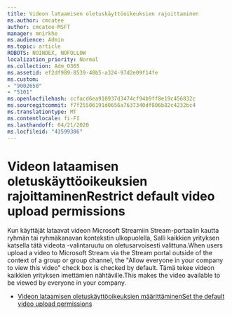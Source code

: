 ```yaml
---
title: Videon lataamisen oletuskäyttöoikeuksien rajoittaminen
ms.author: cmcatee
author: cmcatee-MSFT
manager: mnirkhe
ms.audience: Admin
ms.topic: article
ROBOTS: NOINDEX, NOFOLLOW
localization_priority: Normal
ms.collection: Adm_O365
ms.assetid: ef2df989-8539-48b5-a324-97d2e09f14fe
ms.custom:
- "9002650"
- "5101"
ms.openlocfilehash: ccfacd6ea910937d3474cf94b9ff8e19c456832c
ms.sourcegitcommit: f7f25506191d0656a7637340df806b82c4232bc4
ms.translationtype: MT
ms.contentlocale: fi-FI
ms.lasthandoff: 04/21/2020
ms.locfileid: "43599386"
---
```

# <a name="restrict-default-video-upload-permissions"></a><span data-ttu-id="e5cd2-102">Videon lataamisen oletuskäyttöoikeuksien rajoittaminen</span><span class="sxs-lookup"><span data-stu-id="e5cd2-102">Restrict default video upload permissions</span></span>

<span data-ttu-id="e5cd2-103">Kun käyttäjät lataavat videon Microsoft Streamiin Stream-portaalin kautta ryhmän tai ryhmäkanavan kontekstin ulkopuolella, Salli kaikkien yrityksen katsella tätä videota -valintaruutu on oletusarvoisesti valittuna.</span><span class="sxs-lookup"><span data-stu-id="e5cd2-103">When users upload a video to Microsoft Stream via the Stream portal outside of the context of a group or group channel, the "Allow everyone in your company to view this video" check box is checked by default.</span></span> <span data-ttu-id="e5cd2-104">Tämä tekee videon kaikkien yrityksen imettämien nähtäville.</span><span class="sxs-lookup"><span data-stu-id="e5cd2-104">This makes the video available to be viewed by everyone in your company.</span></span>

- [<span data-ttu-id="e5cd2-105">Videon lataamisen oletuskäyttöoikeuksien määrittäminen</span><span class="sxs-lookup"><span data-stu-id="e5cd2-105">Set the default video upload permissions</span></span>](https://docs.microsoft.com/stream/default-video-permissions)
